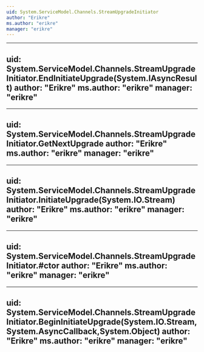 ```yaml
---
uid: System.ServiceModel.Channels.StreamUpgradeInitiator
author: "Erikre"
ms.author: "erikre"
manager: "erikre"
---
```


---
uid: System.ServiceModel.Channels.StreamUpgradeInitiator.EndInitiateUpgrade(System.IAsyncResult)
author: "Erikre"
ms.author: "erikre"
manager: "erikre"
---

---
uid: System.ServiceModel.Channels.StreamUpgradeInitiator.GetNextUpgrade
author: "Erikre"
ms.author: "erikre"
manager: "erikre"
---

---
uid: System.ServiceModel.Channels.StreamUpgradeInitiator.InitiateUpgrade(System.IO.Stream)
author: "Erikre"
ms.author: "erikre"
manager: "erikre"
---

---
uid: System.ServiceModel.Channels.StreamUpgradeInitiator.#ctor
author: "Erikre"
ms.author: "erikre"
manager: "erikre"
---

---
uid: System.ServiceModel.Channels.StreamUpgradeInitiator.BeginInitiateUpgrade(System.IO.Stream,System.AsyncCallback,System.Object)
author: "Erikre"
ms.author: "erikre"
manager: "erikre"
---
